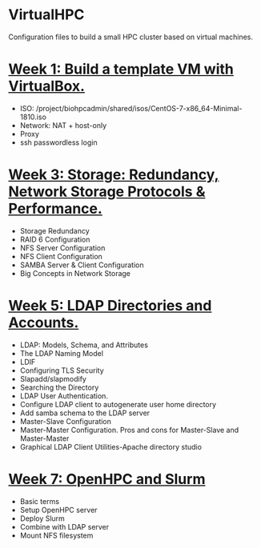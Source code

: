 # VirtualHPC
Configuration files to build a small HPC cluster based on virtual machines.

# [Week 1: Build a template VM with VirtualBox.](Week_1.md)
* ISO: /project/biohpcadmin/shared/isos/CentOS-7-x86_64-Minimal-1810.iso
* Network: NAT + host-only
* Proxy
* ssh passwordless login


# [Week 3: Storage: Redundancy, Network Storage Protocols & Performance.](Week_3.md)
* Storage Redundancy
* RAID 6 Configuration
* NFS Server Configuration
* NFS Client Configuration
* SAMBA Server & Client Configuration
* Big Concepts in Network Storage


# [Week 5: LDAP Directories and Accounts.](Week_5.md)
* LDAP: Models, Schema, and Attributes
* The LDAP Naming Model
* LDIF
* Configuring TLS Security
* Slapadd/slapmodify
* Searching the Directory
* LDAP User Authentication.
* Configure LDAP client to autogenerate user home directory
* Add samba schema to the LDAP server
* Master-Slave Configuration
* Master-Master Configuration. Pros and cons for Master-Slave and Master-Master
* Graphical LDAP Client Utilities-Apache directory studio 


# [Week 7: OpenHPC and Slurm](Week_7.md)
* Basic terms
* Setup OpenHPC server
* Deploy Slurm
* Combine with LDAP server
* Mount NFS filesystem
